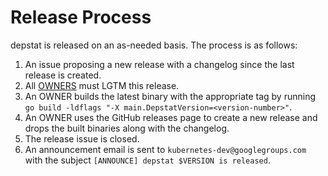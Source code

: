 # Release Process

depstat is released on an as-needed basis. The process is as follows:

1. An issue proposing a new release with a changelog since the last release is created.
2. All [OWNERS](OWNERS) must LGTM this release.
3. An OWNER builds the latest binary with the appropriate tag by running `go build -ldflags "-X main.DepstatVersion=<version-number>"`.
4. An OWNER uses the GitHub releases page to create a new release and drops the built binaries along with the changelog. 
5. The release issue is closed.
6. An announcement email is sent to `kubernetes-dev@googlegroups.com` with the subject `[ANNOUNCE] depstat $VERSION is released`.
